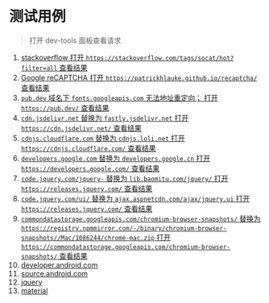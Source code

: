 # 测试用例

> 打开 dev-tools 面板查看请求

1. [stackoverflow 打开 `https://stackoverflow.com/tags/socat/hot?filter=all` 查看结果](https://stackoverflow.com/tags/socat/hot?filter=all)
1. [Google reCAPTCHA 打开 `https://patrickhlauke.github.io/recaptcha/` 查看结果](https://patrickhlauke.github.io/recaptcha/)
1. [ `pub.dev` 域名下 `fonts.googleapis.com` 无法地址重定向； 打开 `https://pub.dev/` 查看结果](https://pub.dev/)
1. [`cdn.jsdelivr.net` 替换为 `fastly.jsdelivr.net` 打开 `https://cdn.jsdelivr.net/` 查看结果 ](https://cdn.jsdelivr.net/npm/jquery@3/dist/jquery.min.js)
1. [`cdnjs.cloudflare.com` 替换为 `cdnjs.loli.net` 打开 `https://cdnjs.cloudflare.com/` 查看结果 ](https://cdnjs.cloudflare.com/ajax/libs/reveal.js/4.1.2/reveal.min.css)
1. [`developers.google.com` 替换为 `developers.google.cn` 打开 `https://developers.google.com/` 查看结果 ](https://developers.google.com)
1. [`code.jquery.com/jquery-` 替换为 `lib.baomitu.com/jquery/` 打开 `https://releases.jquery.com/` 查看结果 ](https://releases.jquery.com/)
1. [`code.jquery.com/ui/` 替换为 `ajax.aspnetcdn.com/ajax/jquery.ui` 打开 `https://releases.jquery.com/` 查看结果 ](https://releases.jquery.com/)
1. [`commondatastorage.googleapis.com/chromium-browser-snapshots/` 替换为 `https://registry.npmmirror.com/-/binary/chromium-browser-snapshots//Mac/1086244/chrome-mac.zip` 打开 `https://commondatastorage.googleapis.com/chromium-browser-snapshots/` 查看结果 ](https://commondatastorage.googleapis.com/chromium-browser-snapshots/Mac/1086244/chrome-mac.zip)
1. [developer.android.com](https://developer.android.com/?hl=zh-cn)
1. [source.android.com](https://source.android.com)
1. [jquery](https://releases.jquery.com/)
1. [material](https://m3.material.io/)
